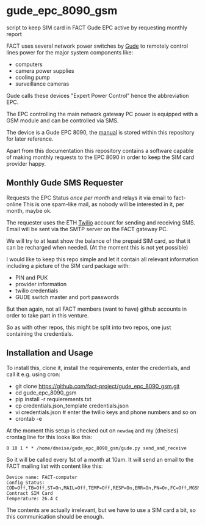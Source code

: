 # gude_epc_8090_gsm
script to keep SIM card in FACT Gude EPC active by requesting monthly report

FACT uses several network power switches by [Gude](https://www.gude.info/en/home.html)
to remotely control lines power for the major system components like:

 * computers
 * camera power supplies
 * cooling pump
 * surveillance cameras

Gude calls these devices "Expert Power Control" hence the abbreviation EPC.

The EPC controlling the main network gateway PC power is equipped with a GSM
module and can be controlled via SMS.

The device is a Gude EPC 8090, the [manual](doc/manual-epc8090.pdf) is stored
within this repository for later reference.

Apart from this documentation this repository contains a software capable of
making monthly requests to the EPC 8090 in order to keep the SIM card provider happy.

## Monthly Gude SMS Requester

Requests the EPC Status *once per month* and relays it via email to fact-online
This is one spam-like mail, as nobody will be interested in it,
per month, maybe ok.

The requester uses the ETH [Twilio](https://www.twilio.com/) account for sending and receiving
SMS. Email will be sent via the SMTP server on the FACT gateway PC.

We will try to at least show the balance of the prepaid SIM card, so that it
can be recharged when needed. (At the moment this is not yet possible)


I would like to keep this repo simple and let it contain all relevant information
including a picture of the SIM card package with:
 * PIN and PUK
 * provider information
 * twilio credentials
 * GUDE switch master and port passwords

But then again, not all FACT members (want to have) github accounts in
order to take part in this venture.

So as with other repos, this might be split into two repos, one just containing the
credentials.

## Installation and Usage

  To install this, clone it, install the requirements, enter the credentials, and call it e.g. using cron:
  
  * git clone https://github.com/fact-project/gude_epc_8090_gsm.git
  * cd gude_epc_8090_gsm
  * pip install -r requierements.txt
  * cp credentials.json_template credentials.json
  * vi credentials.json  # enter the twilio keys and phone numbers and so on
  * crontab -e 

At the moment this setup is checked out on `newdaq` and my (dneises) crontag line for this looks like this:

    0 10 1 * * /home/dneise/gude_epc_8090_gsm/gude.py send_and_receive

So it will be called every 1st of a month at 10am. It will send an email to the FACT mailing list with content like this:

    Device name: FACT-computer 
    Config Status:
    COD=Off,TB=Off,ST=On,MAIL=Off,TEMP=Off,RESP=On,ERR=On,PN=On,FC=Off,MGSM=Off,ASYN=On,GSM=On,CTON=Off,CVOI=Off,ANUM=+41774528842,TMIN=0,TMAX=0
    Contract SIM Card
    Temperature: 26.4 C

The contents are actually irrelevant, but we have to use a SIM card a bit, so this communication should be enough.
